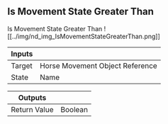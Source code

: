 ## Is Movement State Greater Than
Is Movement State Greater Than
![[../img/nd_img_IsMovementStateGreaterThan.png]]

|Inputs||
|--|--|
| Target | Horse Movement Object Reference |
| State | Name |

|Outputs||
|--|--|
| Return Value | Boolean |
